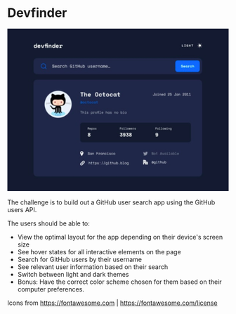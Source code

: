 # Devfinder

![Design preview for the Todo app coding challenge](/src/assets/preview.png)

The challenge is to build out a GitHub user search app using the GitHub users API.

The users should be able to:

- View the optimal layout for the app depending on their device's screen size
- See hover states for all interactive elements on the page
- Search for GitHub users by their username
- See relevant user information based on their search
- Switch between light and dark themes
- Bonus: Have the correct color scheme chosen for them based on their computer preferences.

Icons from https://fontawesome.com | https://fontawesome.com/license
